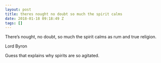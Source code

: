 ```yaml
---
layout: post
title: theres nought no doubt so much the spirit calms
date: 2018-01-18 09:18:49 Z
tags: []
---
```

There’s nought, no doubt, so much the spirit calms as rum and true religion.

Lord Byron

  

Guess that explains why spirits are so agitated.
